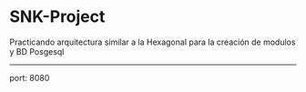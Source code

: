 # SNK-Project

Practicando arquitectura similar a la Hexagonal para la creación de modulos y BD Posgesql 

-------------------------------

port: 8080